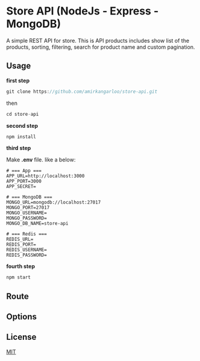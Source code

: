 # Store API  (NodeJs - Express - MongoDB)
A simple REST API for store. This is API products includes show list of the products, sorting, filtering, search for product name and custom pagination.

## Usage

**first step**

```javascript
git clone https://github.com/amirkangarloo/store-api.git
```

then

```javascript
cd store-api
```

**second step**
```javascript
npm install
```

**third step**

Make **.env** file. like a below:


    # === App ===
    APP_URL=http://localhost:3000
    APP_PORT=3000
    APP_SECRET=
    
    # === MongoDB ===
    MONGO_URL=mongodb://localhost:27017
    MONGO_PORT=27017
    MONGO_USERNAME=
    MONGO_PASSWORD=
    MONGO_DB_NAME=store-api
    
    # === Redis ===
    REDIS_URL=
    REDIS_PORT=
    REDIS_USERNAME=
    REDIS_PASSWORD=
    

**fourth step**
```javascript
npm start
```

## Route

## Options

## License
[MIT](https://choosealicense.com/licenses/mit/)
